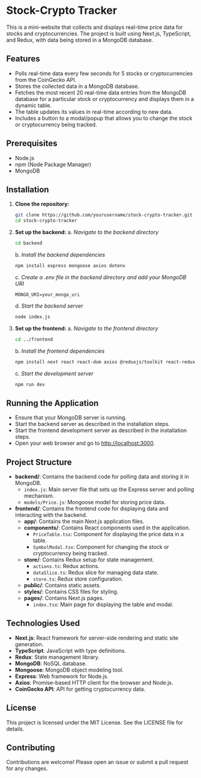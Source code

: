 # Stock-Crypto Tracker

This is a mini-website that collects and displays real-time price data for stocks and cryptocurrencies. The project is built using Next.js, TypeScript, and Redux, with data being stored in a MongoDB database.

## Features
- Polls real-time data every few seconds for 5 stocks or cryptocurrencies from the CoinGecko API.
- Stores the collected data in a MongoDB database.
- Fetches the most recent 20 real-time data entries from the MongoDB database for a particular stock or cryptocurrency and displays them in a dynamic table.
- The table updates its values in real-time according to new data.
- Includes a button to a modal/popup that allows you to change the stock or cryptocurrency being tracked.

## Prerequisites
- Node.js
- npm (Node Package Manager)
- MongoDB

## Installation

1. **Clone the repository:**  
   ```sh
   git clone https://github.com/yourusername/stock-crypto-tracker.git
   cd stock-crypto-tracker
   ```

2. **Set up the backend:**
   a. *Navigate to the backend directory*  
   ```sh
   cd backend
   ```
   b. *Install the backend dependencies*  
   ```sh
   npm install express mongoose axios dotenv
   ```
   c. *Create a .env file in the backend directory and add your MongoDB URI*  
   ```env
   MONGO_URI=your_mongo_uri
   ```
   d. *Start the backend server*  
   ```sh
   node index.js
   ```

3. **Set up the frontend:**
   a. *Navigate to the frontend directory*  
   ```sh
   cd ../frontend
   ```
   b. *Install the frontend dependencies*  
   ```sh
   npm install next react react-dom axios @reduxjs/toolkit react-redux typescript @types/react @types/node
   ```
   c. *Start the development server*  
   ```sh
   npm run dev
   ```

## Running the Application
- Ensure that your MongoDB server is running.
- Start the backend server as described in the installation steps.
- Start the frontend development server as described in the installation steps.
- Open your web browser and go to [http://localhost:3000](http://localhost:3000).

## Project Structure
- **backend/**: Contains the backend code for polling data and storing it in MongoDB.
  - `index.js`: Main server file that sets up the Express server and polling mechanism.
  - `models/Price.js`: Mongoose model for storing price data.
- **frontend/**: Contains the frontend code for displaying data and interacting with the backend.
  - **app/**: Contains the main Next.js application files.
  - **components/**: Contains React components used in the application.
    - `PriceTable.tsx`: Component for displaying the price data in a table.
    - `SymbolModal.tsx`: Component for changing the stock or cryptocurrency being tracked.
  - **store/**: Contains Redux setup for state management.
    - `actions.ts`: Redux actions.
    - `dataSlice.ts`: Redux slice for managing data state.
    - `store.ts`: Redux store configuration.
  - **public/**: Contains static assets.
  - **styles/**: Contains CSS files for styling.
  - **pages/**: Contains Next.js pages.
    - `index.tsx`: Main page for displaying the table and modal.

## Technologies Used
- **Next.js**: React framework for server-side rendering and static site generation.
- **TypeScript**: JavaScript with type definitions.
- **Redux**: State management library.
- **MongoDB**: NoSQL database.
- **Mongoose**: MongoDB object modeling tool.
- **Express**: Web framework for Node.js.
- **Axios**: Promise-based HTTP client for the browser and Node.js.
- **CoinGecko API**: API for getting cryptocurrency data.

## License
This project is licensed under the MIT License. See the LICENSE file for details.

## Contributing
Contributions are welcome! Please open an issue or submit a pull request for any changes.
 

